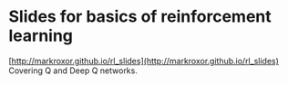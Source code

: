 # Slides for basics of reinforcement learning  

[http://markroxor.github.io/rl_slides](http://markroxor.github.io/rl_slides)  
Covering Q and Deep Q networks.


